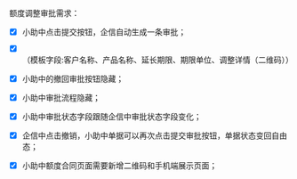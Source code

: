 额度调整审批需求：

- [x]  小助中点击提交按钮，企信自动生成一条审批；
- [x]  （模板字段:客户名称、产品名称、延长期限、期限单位、调整详情（二维码））
- [x]  小助中的撤回审批按钮隐藏；
- [x]  小助中审批流程隐藏；
- [x]  小助中审批状态字段跟随企信中审批状态字段变化；
- [x] 企信中点击撤销，小助中单据可以再次点击提交审批按钮，单据状态变回自由态；
- [x] 小助中额度合同页面需要新增二维码和手机端展示页面；

